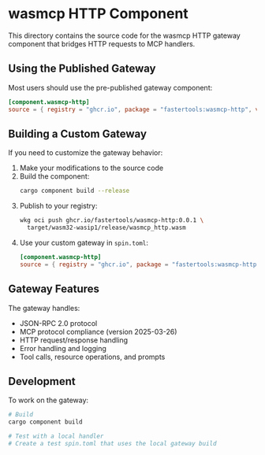 # wasmcp HTTP Component

This directory contains the source code for the wasmcp HTTP gateway component that bridges HTTP requests to MCP handlers.

## Using the Published Gateway

Most users should use the pre-published gateway component:

```toml
[component.wasmcp-http]
source = { registry = "ghcr.io", package = "fastertools:wasmcp-http", version = "0.0.1" }
```

## Building a Custom Gateway

If you need to customize the gateway behavior:

1. Make your modifications to the source code
2. Build the component:
   ```bash
   cargo component build --release
   ```
3. Publish to your registry:
   ```bash
   wkg oci push ghcr.io/fastertools/wasmcp-http:0.0.1 \
     target/wasm32-wasip1/release/wasmcp_http.wasm
   ```
4. Use your custom gateway in `spin.toml`:
   ```toml
   [component.wasmcp-http]
   source = { registry = "ghcr.io", package = "fastertools:wasmcp-http", version = "0.0.1" }
   ```

## Gateway Features

The gateway handles:
- JSON-RPC 2.0 protocol
- MCP protocol compliance (version 2025-03-26)
- HTTP request/response handling
- Error handling and logging
- Tool calls, resource operations, and prompts

## Development

To work on the gateway:

```bash
# Build
cargo component build

# Test with a local handler
# Create a test spin.toml that uses the local gateway build
```